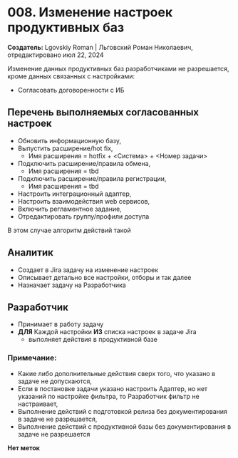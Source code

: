 # 008. Изменение настроек продуктивных баз

**Создатель:** Lgovskiy Roman | Льговский Роман Николаевич, отредактировано июл 22, 2024

Изменение данных продуктивных баз разработчиками не разрешается, кроме данных связанных с настройками:

- Согласовать договоренности с ИБ

## Перечень выполняемых согласованных настроек

- Обновить информационную базу,
- Выпустить расширение/hot fix,
  - Имя расширения = hotfix + <Система> + <Номер задачи>
- Подключить расширение/правила обмена,
  - Имя расширения = tbd
- Подключить расширение/правила регистрации,
  - Имя расширения = tbd
- Настроить интеграционный адаптер,
- Настроить взаимодействия web сервисов,
- Включить регламентное задание,
- Отредактировать группу/профили доступа

В этом случае алгоритм действий такой

## Аналитик

- Создает в Jira задачу на изменение настроек
- Описывает детально все настройки, отборы и так далее
- Назначает задачу на Разработчика

## Разработчик

- Принимает в работу задачу
- **ДЛЯ** Каждой настройки **ИЗ** списка настроек в задаче Jira
  - выполняет действия в продуктивной базе

### Примечание:

- Какие либо дополнительные действия сверх того, что указано в задаче не допускаются,
- Если в постановке задачи указано настроить Адаптер, но нет указаний по настройке фильтра, то Разработчик фильтр не настраивает,
- Выполнение действий с подготовкой релиза без документирования в задаче не разрешается,
- Выполнение действий с продуктивной базы без документирования в задаче не разрешается

**Нет меток**